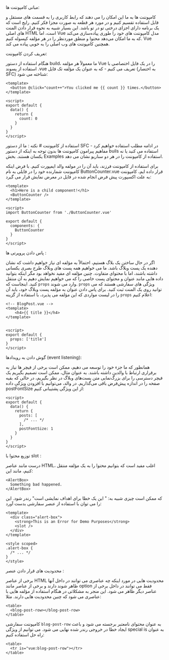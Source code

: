مبانی کامپوننت ها:

کامپوننت ها به ما این امکان را می دهند که رابط کاربری را به قسمت های مستقل و قابل استفاده تقسیم کنیم و در مورد هر قطعه به صورت مجزا فکر کنیم. رایج است که یک برنامه دارای اجزای درختی تو در تو باشد.
این بسیار شبیه به نحوه قرار دادن المنت های اصلی HTML است، اما Vue مدل کامپوننت های خود را طوری پیاده‌سازی می‌کند که به ما امکان می‌دهد محتوا و منطق موردنظر را در هر مؤلفه کپسوله کنیم. Vue همچنین کامپوننت های وب اصلی را به خوبی پیاده می کند.

تعریف کردن کامپوننت:

 هنگام استفاده از دستور build، ما معمولاً هر مؤلفه Vue را در یک فایل اختصاصی با استفاده از پسوند .vue تعریف می کنیم - که به عنوان یک مؤلفه تک فایل (به اختصار SFC) شناخته می شود:
```vue
<template>
  <button @click="count++">You clicked me {{ count }} times.</button>
</template>

<script>
export default {
  data() {
    return {
      count: 0
    }
  }
}
</script>
```


استفاده از کامپوننت # 
نکته : ما از دستور SFC در ادامه مطلب استفاده خواهیم کرد - مفاهیم پیرامون کامپوننت ها بدون توجه به اینکه از دستور buils استفاده می کنید یا نه یکسان هستند. بخش Examples استفاده از کامپوننت را در هر دو سناریو نشان می دهد.

برای استفاده از کامپوننت فرزند، باید آن را در مولفه والد ایمپورت کنیم. با فرض اینکه کامپوننت شمارنده خود را در فایلی به نام ButtonCounter.vue قرار داده ایم، کامپوننت به علت اکسپورت پیش فرض انجام شده در فایل در معرض نمایش قرار می گیرد:
```vue
<template>
  <h1>Here is a child component!</h1>
  <ButtonCounter />
</template>

<script>
import ButtonCounter from './ButtonCounter.vue'

export default {
  components: {
    ButtonCounter
  }
}
</script>
```

پاس دادن پروپرتی ها :

اگر در حال ساختن یک بلاگ هستیم، احتمالاً به مؤلفه ای نیاز خواهیم داشت که نشان دهنده یک پست وبلاگ باشد. ما می خواهیم همه پست های وبلاگ طرح بصری یکسانی داشته باشند، اما با محتوای متفاوت. چنین مؤلفه ای مفید نخواهد بود مگر اینکه بتوانید داده هایی مانند عنوان و محتوای پست خاصی را که می خواهیم نمایش دهیم به آن منتقل کنید. اینجاست که <code>props</code> وارد می شوند. <code>props</code> ویژگی های سفارشی هستند که می توانید روی یک المنت ثبت کنید. برای پاس دادن عنوان به مؤلفه پست وبلاگ خود، باید آن را در لیست مواردی که این مؤلفه می پذیرد، با استفاده از گزینه <code>props</code> اعلام کنیم:

```vue
<!-- BlogPost.vue -->
<template>
    <h4>{{ title }}</h4>
</template>


<script>
export default {
  props: ['title']
}
</script>
```


گوش دادن به رویدادها (event listening):

 همانطور که ما جزء <BlogPost> خود را توسعه می دهیم، ممکن است برخی از فیچر ها نیاز به برقراری ارتباط با والدین داشته باشند. به عنوان مثال، ممکن است تصمیم بگیریم یک فیچر دسترسی را برای بزرگ‌نمایی متن پست‌های وبلاگ در نظر بگیریم، در حالی که بقیه صفحه را در اندازه پیش‌فرض باقی می‌گذاریم. در والد، می‌توانیم با افزودن ویژگی داده postFontSize از این ویژگی پشتیبانی کنیم:

```vue
<script>
export default {
  data() {
    return {
      posts: [
        /* ... */
      ],
      postFontSize: 1
    }
  }
}
</script>
 ```

توزیع محتوا با slot :
  
 درست مانند عناصر HTML، اغلب مفید است که بتوانیم محتوا را به یک مؤلفه منتقل کنیم، مانند این:
```vue
<AlertBox>
  Something bad happened.
</AlertBox>
```

که ممکن است چیزی شبیه به:
" این یک خطا برای اهداف نمایشی است" رندر شود. این را می توان با استفاده از عنصر سفارشی <slot> بدست آورد:
```vue
<template>
  <div class="alert-box">
    <strong>This is an Error for Demo Purposes</strong>
    <slot />
  </div>
</template>

<style scoped>
.alert-box {
  /* ... */
}
</style>
```


محدودیت های قرار دادن عنصر :
  
برخی از عناصر HTML محدودیت هایی در مورد اینکه چه عناصری می توانند در داخل آنها ظاهر شوند دارند و برخی از عناصر مانند option فقط می توانند در داخل برخی از عناصر دیگر ظاهر می شود. این منجر به مشکلاتی در هنگام استفاده از مؤلفه هایی با عناصری می شود که چنین محدودیت هایی دارند. مثلا:
```vue
<table>
  <blog-post-row></blog-post-row>
</table>
```
  

کامپوننت سفارشی <code>blog-post-row</code> به عنوان محتوای نامعتبر برجسته می شود و باعث ایجاد خطا در خروجی رندر شده نهایی می شود. می توانیم از ویژگی special is به عنوان راه حل استفاده کنیم:
```vue
<table>
  <tr is="vue:blog-post-row"></tr>
</table>
```


